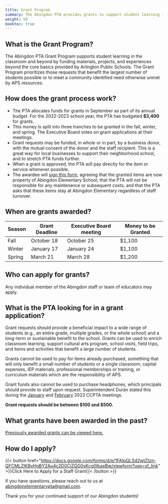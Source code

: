 ```yaml
---
title: Grant Program
summary: The Abingdon PTA provides grants to support student learning in the classroom and beyond.
weight: 50
booktoc: true
---
```


## What is the Grant Program?

The Abingdon PTA Grant Program supports student learning in the classroom and beyond by funding materials, projects, and experiences beyond the core basics provided by Arlington Public Schools. The Grant Program prioritizes those requests that benefit the largest number of students possible or to meet a community identified need otherwise unmet by APS resources.

## How does the grant process work?

- The PTA allocates funds for grants in September as part of its annual budget. For the 2022-2023 school year, the PTA has budgeted **$3,400** for grants.
- This money is split into three tranches to be granted in the fall, winter, and spring. The Executive Board votes on grant applications at their meetings.
- Grant requests may be funded, in whole or in part, by a business donor, with the mutual consent of the donor and the staff recipient. This is a great way for local businesses to support their neighborhood school, and to stretch PTA funds further.
- When a grant is approved, the PTA will pay directly for the item or service whenever possible.
- The awardee will [sign this form](pdf/grant-program-agreement.pdf), agreeing that the granted items are now property of Abingdon Elementary School; that the PTA will not be responsible for any maintenance or subsequent costs; and that the PTA asks that these items stay at Abingdon Elementary regardless of staff turnover.

## When are grants awarded?

| Season | Grant Deadline | Executive Board meeting | Money to be Granted |
| ------ | -------------- | ----------------------- | ------------------- |
| Fall   | October 18 | October 25 | $1,100 |
| Winter | January 17 | January 24 | $1,100 |
| Spring | March 21   | March 28   | $1,200 |

## Who can apply for grants?

Any individual member of the Abingdon staff or team of educators may apply.

## What is the PTA looking for in a grant application?

Grant requests should provide a beneficial impact to a wide range of students (e.g., an entire grade, multiple grades, or the whole school) and a long-term or sustainable benefit to the school. Grants can be used to enrich classroom learning, support cultural arts program, school visits, field trips, and items and activities that benefit a large number of students.

Grants cannot be used to pay for items already purchased, something that will only benefit a small number of students or a single classroom, capital expenses, IEP materials, professional memberships or training, or curriculum materials which are the responsibility of APS.

Grant funds also cannot be used to purchase headphones, which principals should provide to staff upon request. Superintendent Durán stated this during the [January](pdf/ccpta-1.pdf#page=2) and [February](pdf/ccpta-2.pdf#page=2) 2023 CCPTA meetings.

**Grant requests should be between $100 and $500.**

## What grants have been awarded in the past?

[Previously awarded grants can be viewed here.](/categories/grants/)

## How do I apply?

{{< button href="https://docs.google.com/forms/d/e/1FAIpQLSd2wtZtzn-QFCMLZIKBvHgBY2Au4c2D0CjZQG0sKcg0IbaxBw/viewform?usp=sf_link" >}}Click Here to Apply for a Staff Grant{{< /button >}}

If you have questions, please reach out to us at abingdonelementarypta@gmail.com.

Thank you for your continued support of our Abingdon students!

<!--
- https://tuckahoepta.membershiptoolkit.com/teacher_grants
- https://cardinalpta.org/staff-support/grants-for-education/
- https://jefferson.apsva.us/pta/pta-mini-grant-program/
- https://www.acmpta.com/pta-programsevents/teacher-grants
-->